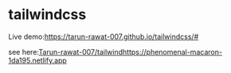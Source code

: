 # tailwindcss

Live demo:https://tarun-rawat-007.github.io/tailwindcss/#


see here:[Tarun-rawat-007/tailwind](https://phenomenal-macaron-1da195.netlify.app)https://phenomenal-macaron-1da195.netlify.app

